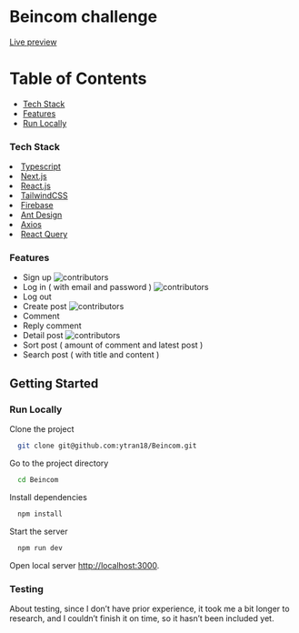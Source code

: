 
<h1>Beincom challenge</h1>

<a href="https://beincom-nnxx.vercel.app/">Live preview</a>

<!-- Table of Contents -->
#  Table of Contents

- [Tech Stack](#space_invader-tech-stack)
- [Features](#dart-features)
- [Run Locally](#running-run-locally)

<!-- TechStack -->
### Tech Stack
<div id="space_invader-tech-stack">
<li><a href="https://www.typescriptlang.org/">Typescript</a></li>
<li><a href="https://nextjs.org/">Next.js</a></li>
<li><a href="https://reactjs.org/">React.js</a></li>
<li><a href="https://tailwindcss.com/">TailwindCSS</a></li>
<li><a href="https://firebase.google.com/">Firebase</a></li>
<li><a href="https://ant.design/">Ant Design</a></li>
<li><a href="https://axios-http.com/docs/intro">Axios</a></li>
<li><a href="https://tanstack.com/query/latest/docs/framework/react/overview">React Query</a></li>
</div>

<!-- Features -->
### Features

- Sign up
   <img src="https://firebasestorage.googleapis.com/v0/b/form-flow-4f44d.appspot.com/o/images%2FScreenshot%202024-08-16%20at%2010.26.04.png?alt=media&token=ee01111f-b0f7-4034-8685-039bdaa71e3b" alt="contributors" />
- Log in ( with email and password )
   <img src="https://firebasestorage.googleapis.com/v0/b/form-flow-4f44d.appspot.com/o/images%2FScreenshot%202024-08-16%20at%2010.22.51.png?alt=media&token=148abbeb-3c6c-4b94-a79d-eea34dd9b367" alt="contributors" />
- Log out
- Create post
   <img src="https://firebasestorage.googleapis.com/v0/b/form-flow-4f44d.appspot.com/o/images%2FScreenshot%202024-08-16%20at%2010.27.30.png?alt=media&token=cc986b92-6c5e-432e-b1ea-87fc39ab2d2a" alt="contributors" />
- Comment
- Reply comment
- Detail post
   <img src="https://firebasestorage.googleapis.com/v0/b/form-flow-4f44d.appspot.com/o/images%2FScreenshot%202024-08-16%20at%2010.28.22.png?alt=media&token=58fea3a0-a623-443b-88f5-71959c72f249" alt="contributors" />
- Sort post ( amount of comment and latest post )
- Search post ( with title and content )

<!-- Getting Started -->
## 	Getting Started

<!-- Run Locally -->
###  Run Locally

Clone the project

```bash
  git clone git@github.com:ytran18/Beincom.git
```

Go to the project directory

```bash
  cd Beincom
```

Install dependencies

```bash
  npm install
```

Start the server

```bash
  npm run dev
```

Open local server [http://localhost:3000](http://localhost:3000).

### Testing
About testing, since I don’t have prior experience, it took me a bit longer to research, and I couldn’t finish it on time, so it hasn’t been included yet.